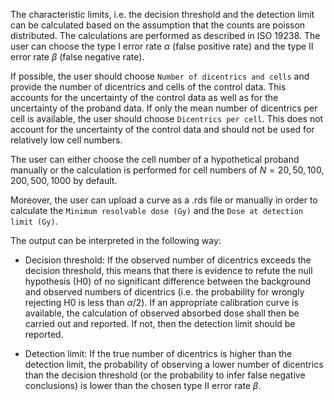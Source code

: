 The characteristic limits, i.e. the decision threshold and the detection limit can be calculated based on the assumption that the counts are poisson distributed. The calculations are performed as described in ISO 19238. The user can choose the type I error rate $\alpha$ (false positive rate) and the type II error rate $\beta$ (false negative rate).

If possible, the user should choose `Number of dicentrics and cells` and provide the number of dicentrics and cells of the control data. This accounts for the uncertainty of the control data as well as for the uncertainty of the proband data. If only the mean number of dicentrics per cell is available, the user should choose `Dicentrics per cell`. This does not account for the uncertainty of the control data and should not be used for relatively low cell numbers.

The user can either choose the cell number of a hypothetical proband manually or the calculation is performed for cell numbers of $N=20, 50, 100, 200, 500, 1000$ by default.

Moreover, the user can upload a curve as a .rds file or manually in order to calculate the `Minimum resolvable dose (Gy)` and the `Dose at detection limit (Gy)`.

The output can be interpreted in the following way:

- Decision threshold: If the observed number of dicentrics exceeds the decision threshold, this means that there is evidence to refute the null hypothesis (H0) of no significant difference between the background and observed numbers
of dicentrics (i.e. the probability for wrongly rejecting H0 is less than $\alpha/2$). If an appropriate calibration curve is available, the calculation of observed absorbed dose shall then be carried out and reported. If not, then the detection limit should be reported.

- Detection limit: If the true number of dicentrics is higher than the detection limit, the probability of observing a lower number of dicentrics than the decision threshold (or the probability to infer false negative conclusions) is lower than the chosen type II error rate $β$.

